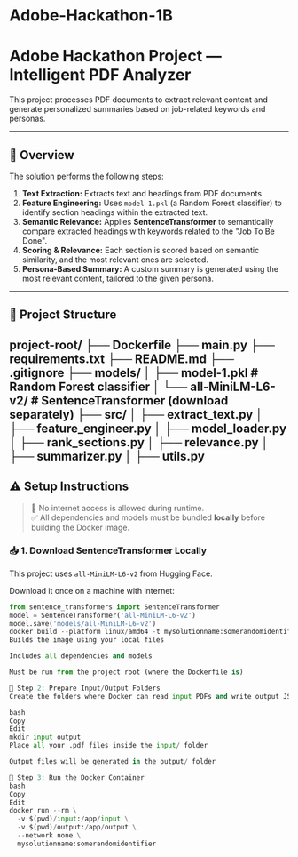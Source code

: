# Adobe-Hackathon-1B
# Adobe Hackathon Project — Intelligent PDF Analyzer

This project processes PDF documents to extract relevant content and generate personalized summaries based on job-related keywords and personas.

---

## 🧠 Overview

The solution performs the following steps:

1. **Text Extraction:** Extracts text and headings from PDF documents.
2. **Feature Engineering:** Uses `model-1.pkl` (a Random Forest classifier) to identify section headings within the extracted text.
3. **Semantic Relevance:** Applies **SentenceTransformer** to semantically compare extracted headings with keywords related to the "Job To Be Done".
4. **Scoring & Relevance:** Each section is scored based on semantic similarity, and the most relevant ones are selected.
5. **Persona-Based Summary:** A custom summary is generated using the most relevant content, tailored to the given persona.

---

## 📁 Project Structure

project-root/
├── Dockerfile
├── main.py
├── requirements.txt
├── README.md
├── .gitignore
├── models/
│ ├── model-1.pkl # Random Forest classifier
│ └── all-MiniLM-L6-v2/ # SentenceTransformer (download separately)
├── src/
│ ├── extract_text.py
│ ├── feature_engineer.py
│ ├── model_loader.py
│ ├── rank_sections.py
│ ├── relevance.py
│ ├── summarizer.py
│ ├── utils.py
---

## ⚠️ Setup Instructions

> 🚫 No internet access is allowed during runtime.  
> ✅ All dependencies and models must be bundled **locally** before building the Docker image.

### 📥 1. Download SentenceTransformer Locally

This project uses `all-MiniLM-L6-v2` from Hugging Face.

Download it once on a machine with internet:

```python
from sentence_transformers import SentenceTransformer
model = SentenceTransformer('all-MiniLM-L6-v2')
model.save('models/all-MiniLM-L6-v2')
docker build --platform linux/amd64 -t mysolutionname:somerandomidentifier .
Builds the image using your local files

Includes all dependencies and models

Must be run from the project root (where the Dockerfile is)

📂 Step 2: Prepare Input/Output Folders
Create the folders where Docker can read input PDFs and write output JSONs:

bash
Copy
Edit
mkdir input output
Place all your .pdf files inside the input/ folder

Output files will be generated in the output/ folder

🚀 Step 3: Run the Docker Container
bash
Copy
Edit
docker run --rm \
  -v $(pwd)/input:/app/input \
  -v $(pwd)/output:/app/output \
  --network none \
  mysolutionname:somerandomidentifier


